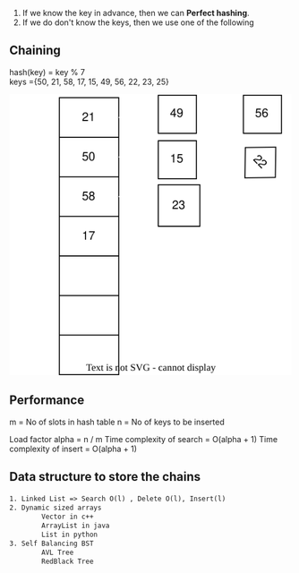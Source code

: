  1. If we know the key in advance, then we can <b>Perfect hashing</b>.
 2. If we do don't know the keys, then we use one of the following

## Chaining

hash(key) = key % 7 <br>
keys ={50, 21, 58, 17, 15, 49, 56, 22, 23, 25}

![collision handling](chaining.drawio.svg)

## Performance
m = No of slots in hash table
n = No of keys to be inserted

Load factor alpha = n / m
Time complexity of search = O(alpha + 1)
Time complexity of insert =  O(alpha + 1)

## Data structure to store the chains

    1. Linked List => Search O(l) , Delete O(l), Insert(l) 
    2. Dynamic sized arrays 
            Vector in c++
            ArrayList in java
            List in python
    3. Self Balancing BST
            AVL Tree
            RedBlack Tree


